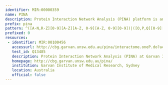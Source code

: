 ```yaml
---
identifier: MIR:00000359
name: PINA
description: Protein Interaction Network Analysis (PINA) platform is an integrated platform for protein interaction network construction, filtering, analysis, visualization and management. It integrates protein-protein interaction data from six public curated databases and builds a complete, non-redundant protein interaction dataset for six model organisms.
prefix: pina
pattern: ^([A-N,R-Z][0-9][A-Z][A-Z, 0-9][A-Z, 0-9][0-9])|([O,P,Q][0-9][A-Z, 0-9][A-Z, 0-9][A-Z, 0-9][0-9])$
prefixed: 0
resources:
 - identifier: MIR:00100456
   accessurl: http://cbg.garvan.unsw.edu.au/pina/interactome.oneP.do?ac=${id}&showExtend=null
   test_id: Q13485
   description: Protein Interaction Network Analysis (PINA) at Garvan Institute
   homepage: http://cbg.garvan.unsw.edu.au/pina/
   institution: Garvan Institute of Medical Research, Sydney
   location: Australia
   official: false
---
```


